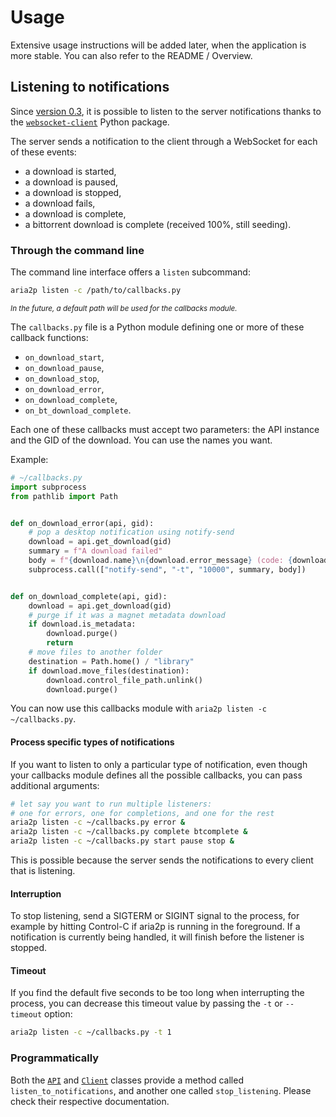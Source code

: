 # Usage
Extensive usage instructions will be added later, when the application is more stable.
You can also refer to the README / Overview.

## Listening to notifications
Since [version 0.3](/changelog/#v030-compare-2019-10-11), it is possible to listen to the server notifications
thanks to the [`websocket-client`](https://pypi.org/project/websocket_client/) Python package.

The server sends a notification to the client through a WebSocket for each of these events:
- a download is started,
- a download is paused,
- a download is stopped,
- a download fails,
- a download is complete,
- a bittorrent download is complete (received 100%, still seeding).

### Through the command line
The command line interface offers a `listen` subcommand:

```bash
aria2p listen -c /path/to/callbacks.py
```

<small><em>In the future, a default path will be used for the callbacks module.</em></small>

The `callbacks.py` file is a Python module defining one or more of these callback functions:
- `on_download_start`,
- `on_download_pause`,
- `on_download_stop`,
- `on_download_error`,
- `on_download_complete`,
- `on_bt_download_complete`.

Each one of these callbacks must accept two parameters: the API instance and the GID of the download.
You can use the names you want.

Example:

```python
# ~/callbacks.py
import subprocess
from pathlib import Path


def on_download_error(api, gid):
    # pop a desktop notification using notify-send
    download = api.get_download(gid)
    summary = f"A download failed"
    body = f"{download.name}\n{download.error_message} (code: {download.error_code})."
    subprocess.call(["notify-send", "-t", "10000", summary, body])


def on_download_complete(api, gid):
    download = api.get_download(gid)
    # purge if it was a magnet metadata download
    if download.is_metadata:
        download.purge()
        return
    # move files to another folder
    destination = Path.home() / "library"
    if download.move_files(destination):
        download.control_file_path.unlink()
        download.purge()
```

You can now use this callbacks module with `aria2p listen -c ~/callbacks.py`.

#### Process specific types of notifications
If you want to listen to only a particular type of notification, even though your callbacks module
defines all the possible callbacks, you can pass additional arguments:

```bash
# let say you want to run multiple listeners:
# one for errors, one for completions, and one for the rest
aria2p listen -c ~/callbacks.py error &
aria2p listen -c ~/callbacks.py complete btcomplete &
aria2p listen -c ~/callbacks.py start pause stop &
```

This is possible because the server sends the notifications to every client that is listening.

#### Interruption
To stop listening, send a SIGTERM or SIGINT signal to the process,
for example by hitting Control-C if aria2p is running in the foreground.
If a notification is currently being handled, it will finish before the listener is stopped.

#### Timeout
If you find the default five seconds to be too long when interrupting the process,
you can decrease this timeout value by passing the `-t` or `--timeout` option:

```bash
aria2p listen -c ~/callbacks.py -t 1
```

### Programmatically
Both the [`API`](/reference/api/#aria2p.api.API.listen_to_notifications)
and [`Client`](/reference/client/#aria2p.client.Client.listen_to_notifications) classes provide a method called
`listen_to_notifications`, and another one called `stop_listening`. Please check their respective documentation. 

